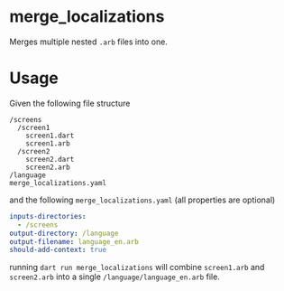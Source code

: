 

# merge_localizations

Merges multiple nested `.arb` files into one.

# Usage

Given the following file structure
```
/screens
  /screen1
    screen1.dart
    screen1.arb
  /screen2
    screen2.dart
    screen2.arb
/language
merge_localizations.yaml
```

and the following `merge_localizations.yaml` (all properties are optional)
```yaml
inputs-directories:
  - /screens
output-directory: /language
output-filename: language_en.arb
should-add-context: true
```



running `dart run merge_localizations` will combine `screen1.arb` and `screen2.arb` into a single  `/language/language_en.arb` file.

